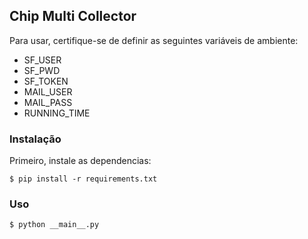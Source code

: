 ## Chip Multi Collector

Para usar, certifique-se de definir as seguintes variáveis de ambiente:

- SF_USER
- SF_PWD
- SF_TOKEN
- MAIL_USER
- MAIL_PASS
- RUNNING_TIME

### Instalação

Primeiro, instale as dependencias:

    $ pip install -r requirements.txt

### Uso

    $ python __main__.py
